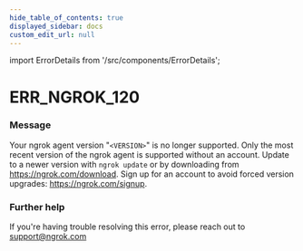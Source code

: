```yaml
---
hide_table_of_contents: true
displayed_sidebar: docs
custom_edit_url: null
---
```


import ErrorDetails from '/src/components/ErrorDetails';

# ERR_NGROK_120

### Message
Your ngrok agent version "`<VERSION>`" is no longer supported. Only the most recent version of the ngrok agent is supported without an account.
Update to a newer version with `ngrok update` or by downloading from https://ngrok.com/download.
Sign up for an account to avoid forced version upgrades: https://ngrok.com/signup.

### Further help
If you're having trouble resolving this error, please reach out to [support@ngrok.com](mailto:support@ngrok.com?subject=Help%20with%20ERR_NGROK_120)

<ErrorDetails error='err_ngrok_120' />
